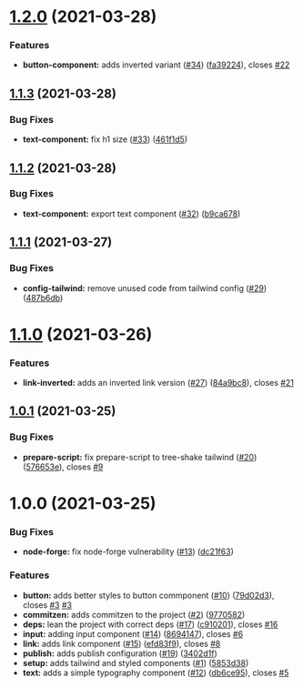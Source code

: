 # [1.2.0](https://github.com/willsgimenes/shibuya/compare/v1.1.3...v1.2.0) (2021-03-28)


### Features

* **button-component:** adds inverted variant ([#34](https://github.com/willsgimenes/shibuya/issues/34)) ([fa39224](https://github.com/willsgimenes/shibuya/commit/fa392243ce9872c700cd2270b46fc34167515bc9)), closes [#22](https://github.com/willsgimenes/shibuya/issues/22)

## [1.1.3](https://github.com/willsgimenes/shibuya/compare/v1.1.2...v1.1.3) (2021-03-28)


### Bug Fixes

* **text-component:** fix h1 size ([#33](https://github.com/willsgimenes/shibuya/issues/33)) ([461f1d5](https://github.com/willsgimenes/shibuya/commit/461f1d5308dd92523bda9f0ab9279a47c90946b2))

## [1.1.2](https://github.com/willsgimenes/shibuya/compare/v1.1.1...v1.1.2) (2021-03-28)


### Bug Fixes

* **text-component:** export text component ([#32](https://github.com/willsgimenes/shibuya/issues/32)) ([b9ca678](https://github.com/willsgimenes/shibuya/commit/b9ca678b6fe8ac4ded8796a688a0b3e28049de8a))

## [1.1.1](https://github.com/willsgimenes/shibuya/compare/v1.1.0...v1.1.1) (2021-03-27)


### Bug Fixes

* **config-tailwind:** remove unused code from tailwind config ([#29](https://github.com/willsgimenes/shibuya/issues/29)) ([487b6db](https://github.com/willsgimenes/shibuya/commit/487b6dbf68ad59e3ea543ef92f7afed118a385c7))

# [1.1.0](https://github.com/willsgimenes/shibuya/compare/v1.0.1...v1.1.0) (2021-03-26)


### Features

* **link-inverted:** adds an inverted link version ([#27](https://github.com/willsgimenes/shibuya/issues/27)) ([84a9bc8](https://github.com/willsgimenes/shibuya/commit/84a9bc8e2aec19a8155837b4084ba991be9dcde2)), closes [#21](https://github.com/willsgimenes/shibuya/issues/21)

## [1.0.1](https://github.com/willsgimenes/shibuya/compare/v1.0.0...v1.0.1) (2021-03-25)


### Bug Fixes

* **prepare-script:** fix prepare-script to tree-shake tailwind ([#20](https://github.com/willsgimenes/shibuya/issues/20)) ([576653e](https://github.com/willsgimenes/shibuya/commit/576653ee52e38756c7873abb1d1df2428b10caff)), closes [#9](https://github.com/willsgimenes/shibuya/issues/9)

# 1.0.0 (2021-03-25)


### Bug Fixes

* **node-forge:** fix node-forge vulnerability ([#13](https://github.com/willsgimenes/shibuya/issues/13)) ([dc21f63](https://github.com/willsgimenes/shibuya/commit/dc21f630e60866a25e099db7d91e9a90cfb71312))


### Features

* **button:** adds better styles to button commponent ([#10](https://github.com/willsgimenes/shibuya/issues/10)) ([79d02d3](https://github.com/willsgimenes/shibuya/commit/79d02d39c954fa4c163ffd77559742256cf73a14)), closes [#3](https://github.com/willsgimenes/shibuya/issues/3) [#3](https://github.com/willsgimenes/shibuya/issues/3)
* **commitzen:** adds commitzen to the project ([#2](https://github.com/willsgimenes/shibuya/issues/2)) ([9770582](https://github.com/willsgimenes/shibuya/commit/9770582926073d5e620553de62c42c5d41e5bda8))
* **deps:** lean the project with correct deps ([#17](https://github.com/willsgimenes/shibuya/issues/17)) ([c910201](https://github.com/willsgimenes/shibuya/commit/c91020199e5233854a09b03cec58b45f066a7563)), closes [#16](https://github.com/willsgimenes/shibuya/issues/16)
* **input:** adding input component ([#14](https://github.com/willsgimenes/shibuya/issues/14)) ([8694147](https://github.com/willsgimenes/shibuya/commit/86941476c9fdcb5f440fcbe9daf547bce28bc20e)), closes [#6](https://github.com/willsgimenes/shibuya/issues/6)
* **link:** adds link component ([#15](https://github.com/willsgimenes/shibuya/issues/15)) ([efd83f9](https://github.com/willsgimenes/shibuya/commit/efd83f9b81148030753f1e6204b5a7325a069633)), closes [#8](https://github.com/willsgimenes/shibuya/issues/8)
* **publish:** adds publish configuration ([#19](https://github.com/willsgimenes/shibuya/issues/19)) ([3402d1f](https://github.com/willsgimenes/shibuya/commit/3402d1f6396131cb274cba5e4b2c9e76b80229d4))
* **setup:** adds tailwind and styled components ([#1](https://github.com/willsgimenes/shibuya/issues/1)) ([5853d38](https://github.com/willsgimenes/shibuya/commit/5853d386fa6b802a7139f6453d154eafa743c786))
* **text:** adds a simple typography component ([#12](https://github.com/willsgimenes/shibuya/issues/12)) ([db6ce95](https://github.com/willsgimenes/shibuya/commit/db6ce950219dd83b5cd6611278a10b014aa8dd7a)), closes [#5](https://github.com/willsgimenes/shibuya/issues/5)
